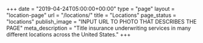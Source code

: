 +++
date = "2019-04-24T05:00:00+00:00"
type = "page"
layout = "location-page"
url = "/locations/"
title = "Locations"
page_status = "locations"
publish_image = "INPUT URL TO PHOTO THAT DESCRIBES THE PAGE"
meta_description = "Title insurance underwriting services in many different locations across the United States."
+++